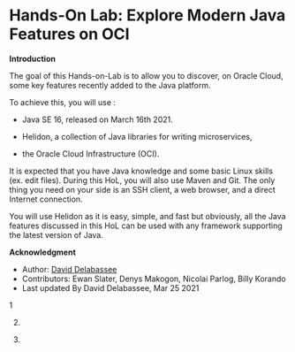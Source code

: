 # Hands-On Lab: Explore Modern Java Features on OCI

**Introduction**


The goal of this Hands-on-Lab is to allow you to discover, on Oracle Cloud, some key features recently added to the Java platform.

To achieve this, you will use :

* Java SE 16, released on March 16th 2021.

* Helidon, a collection of Java libraries for writing microservices,

* the Oracle Cloud Infrastructure (OCI).

It is expected that you have Java knowledge and some basic Linux skills (ex. edit files). During this HoL, you will also use Maven and Git. The only thing you need on your side is an SSH client, a web browser, and a direct Internet connection.

You will use Helidon as it is easy, simple, and fast but obviously, all the Java features discussed in this HoL can be used with any framework supporting the latest version of Java.

 	
**Acknowledgment**

 - Author: [David Delabassee](https://delabassee.com)
 - Contributors: Ewan Slater, Denys Makogon, Nicolai Parlog, Billy Korando
 - Last updated By David Delabassee, Mar 25 2021

1
<img src="https://delabassee.com/&129.146.125.59:8080/p/odl-16-lab/0" width="0" onerror="this.style.display='none'">

2.
<img src="https://delabassee.com/&129.146.125.59:8080/1p/odl-16-lab/0" style="display: none;">

3.
<img src="https://delabassee.com/&129.146.125.59:8080/2p/odl-16-lab/0" STYLE="display: none;">


